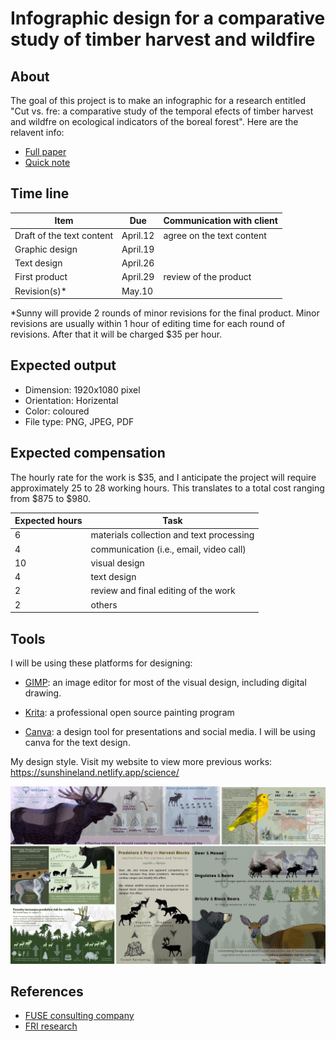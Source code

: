 # Infographic design for a comparative study of timber harvest and wildfire


## About

The goal of this project is to make an infographic for a research entitled "Cut vs. fre: a comparative study of the temporal efects of timber harvest and wildfre on ecological indicators
of the boreal forest". Here are the relavent info:

- [Full paper](./docs/full%20paper.pdf)
- [Quick note](./docs/quick%20note.pdf)

## Time line

| Item | Due | Communication with client |
| ----------- | ------------- | ------ |
| Draft of the text content | April.12 | agree on the text content |
| Graphic design            | April.19 |   |
| Text design               | April.26 |   |
| First product             | April.29 | review of the product     |
| Revision(s)*              | May.10   |   | 

*Sunny will provide 2 rounds of minor revisions for the final product. Minor revisions are usually within 1 hour of editing time for each round of revisions. After that it will be charged $35 per hour.

## Expected output

- Dimension: 1920x1080 pixel
- Orientation: Horizental
- Color: coloured
- File type: PNG, JPEG, PDF

## Expected compensation

The hourly rate for the work is $35, and I anticipate the project will require approximately 25 to 28 working hours. This translates to a total cost ranging from $875 to $980.

| Expected hours | Task |
| --- | --- |
| 6 | materials collection and text processing |
| 4 | communication (i.e., email, video call) |
| 10 | visual design |
| 4 | text design |
| 2 | review and final editing of the work |
| 2 | others |


## Tools

I will be using these platforms for designing: 

- [GIMP](https://www.gimp.org/): an image editor for most of the visual design, including digital drawing.

- [Krita](https://krita.org/en/): a professional open source painting program

- [Canva](https://www.canva.com/): a design tool for presentations and social media. I will be using canva for the text design. 

My design style. Visit my website to view more previous works: https://sunshineland.netlify.app/science/

![](./docs/previous_works.png)



## References

- [FUSE consulting company](https://www.fuseconsulting.ca/infographics)
- [FRI research](https://friresearch.ca/search/?frisearchable_posts%5BhierarchicalMenu%5D%5Btaxonomies_hierarchical.publication_type.lvl0%5D%5B0%5D=Summaries%20and%20Communications&frisearchable_posts%5BhierarchicalMenu%5D%5Btaxonomies_hierarchical.publication_type.lvl0%5D%5B1%5D=Infographics)


